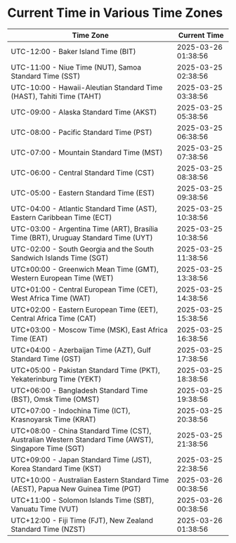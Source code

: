 # Current Time in Various Time Zones

| Time Zone | Current Time |
|-----------|--------------|
| UTC-12:00 - Baker Island Time (BIT) | 2025-03-26 01:38:56 |
| UTC-11:00 - Niue Time (NUT), Samoa Standard Time (SST) | 2025-03-25 02:38:56 |
| UTC-10:00 - Hawaii-Aleutian Standard Time (HAST), Tahiti Time (TAHT) | 2025-03-25 03:38:56 |
| UTC-09:00 - Alaska Standard Time (AKST) | 2025-03-25 05:38:56 |
| UTC-08:00 - Pacific Standard Time (PST) | 2025-03-25 06:38:56 |
| UTC-07:00 - Mountain Standard Time (MST) | 2025-03-25 07:38:56 |
| UTC-06:00 - Central Standard Time (CST) | 2025-03-25 08:38:56 |
| UTC-05:00 - Eastern Standard Time (EST) | 2025-03-25 09:38:56 |
| UTC-04:00 - Atlantic Standard Time (AST), Eastern Caribbean Time (ECT) | 2025-03-25 10:38:56 |
| UTC-03:00 - Argentina Time (ART), Brasília Time (BRT), Uruguay Standard Time (UYT) | 2025-03-25 10:38:56 |
| UTC-02:00 - South Georgia and the South Sandwich Islands Time (SGT) | 2025-03-25 11:38:56 |
| UTC±00:00 - Greenwich Mean Time (GMT), Western European Time (WET) | 2025-03-25 13:38:56 |
| UTC+01:00 - Central European Time (CET), West Africa Time (WAT) | 2025-03-25 14:38:56 |
| UTC+02:00 - Eastern European Time (EET), Central Africa Time (CAT) | 2025-03-25 15:38:56 |
| UTC+03:00 - Moscow Time (MSK), East Africa Time (EAT) | 2025-03-25 16:38:56 |
| UTC+04:00 - Azerbaijan Time (AZT), Gulf Standard Time (GST) | 2025-03-25 17:38:56 |
| UTC+05:00 - Pakistan Standard Time (PKT), Yekaterinburg Time (YEKT) | 2025-03-25 18:38:56 |
| UTC+06:00 - Bangladesh Standard Time (BST), Omsk Time (OMST) | 2025-03-25 19:38:56 |
| UTC+07:00 - Indochina Time (ICT), Krasnoyarsk Time (KRAT) | 2025-03-25 20:38:56 |
| UTC+08:00 - China Standard Time (CST), Australian Western Standard Time (AWST), Singapore Time (SGT) | 2025-03-25 21:38:56 |
| UTC+09:00 - Japan Standard Time (JST), Korea Standard Time (KST) | 2025-03-25 22:38:56 |
| UTC+10:00 - Australian Eastern Standard Time (AEST), Papua New Guinea Time (PGT) | 2025-03-26 00:38:56 |
| UTC+11:00 - Solomon Islands Time (SBT), Vanuatu Time (VUT) | 2025-03-26 00:38:56 |
| UTC+12:00 - Fiji Time (FJT), New Zealand Standard Time (NZST) | 2025-03-26 01:38:56 |
